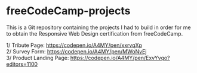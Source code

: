 # freeCodeCamp-projects

This is a Git repository containing the projects I had to build in order for me to obtain the Responsive Web Design certification from freeCodeCamp.

1/ Tribute Page: https://codepen.io/A4MY/pen/xxrvqXp <br>
2/ Survey Form: https://codepen.io/A4MY/pen/MWoNvEj <br>
3/ Product Landing Page: https://codepen.io/A4MY/pen/ExvYvqo?editors=1100 <br>
